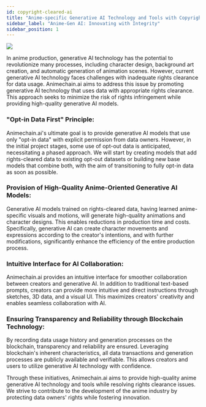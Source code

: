 ```yaml
---
id: copyright-cleared-ai
title: "Anime-specific Generative AI Technology and Tools with Copyright Considerations"
sidebar_label: "Anime-Gen AI: Innovating with Integrity"
sidebar_position: 1
---
```


<img src="/img/img2_flywheel.png" className="custom-img"/>


In anime production, generative AI technology has the potential to revolutionize many processes, including character design, background art creation, and automatic generation of animation scenes. However, current generative AI technology faces challenges with inadequate rights clearance for data usage. Animechain.ai aims to address this issue by promoting generative AI technology that uses data with appropriate rights clearance. This approach seeks to minimize the risk of rights infringement while providing high-quality generative AI models.


### "Opt-in Data First" Principle: 

Animechain.ai's ultimate goal is to provide generative AI models that use only "opt-in data" with explicit permission from data owners. However, in the initial project stages, some use of opt-out data is anticipated, necessitating a phased approach. We will start by creating models that add rights-cleared data to existing opt-out datasets or building new base models that combine both, with the aim of transitioning to fully opt-in data as soon as possible.


### Provision of High-Quality Anime-Oriented Generative AI Models: 

Generative AI models trained on rights-cleared data, having learned anime-specific visuals and motions, will generate high-quality animations and character designs. This enables reductions in production time and costs. Specifically, generative AI can create character movements and expressions according to the creator's intentions, and with further modifications, significantly enhance the efficiency of the entire production process.

### Intuitive Interface for AI Collaboration: 

Animechain.ai provides an intuitive interface for smoother collaboration between creators and generative AI. In addition to traditional text-based prompts, creators can provide more intuitive and direct instructions through sketches, 3D data, and a visual UI. This maximizes creators' creativity and enables seamless collaboration with AI.


### Ensuring Transparency and Reliability through Blockchain Technology: 

By recording data usage history and generation processes on the blockchain, transparency and reliability are ensured. Leveraging blockchain's inherent characteristics, all data transactions and generation processes are publicly available and verifiable. This allows creators and users to utilize generative AI technology with confidence.

Through these initiatives, Animechain.ai aims to provide high-quality anime generative AI technology and tools while resolving rights clearance issues. We strive to contribute to the development of the anime industry by protecting data owners' rights while fostering innovation.
